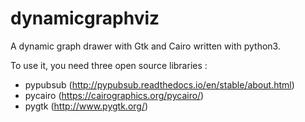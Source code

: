 # dynamicgraphviz
A dynamic graph drawer with Gtk and Cairo written with python3.

To use it, you need three open source libraries :
- pypubsub (http://pypubsub.readthedocs.io/en/stable/about.html)
- pycairo (https://cairographics.org/pycairo/) 
- pygtk (http://www.pygtk.org/)
